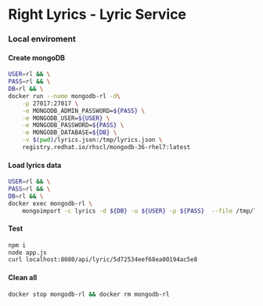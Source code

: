 # Right Lyrics - Lyric Service

### Local enviroment


#### Create mongoDB
```bash
USER=rl && \
PASS=rl && \
DB=rl && \
docker run --name mongodb-rl -d\
    -p 27017:27017 \
    -e MONGODB_ADMIN_PASSWORD=${PASS} \
    -e MONGODB_USER=${USER} \
    -e MONGODB_PASSWORD=${PASS} \
    -e MONGODB_DATABASE=${DB} \
    -v $(pwd)/lyrics.json:/tmp/lyrics.json \
    registry.redhat.io/rhscl/mongodb-36-rhel7:latest
```


#### Load lyrics data

```bash
USER=rl && \
PASS=rl && \
DB=rl && \
docker exec mongodb-rl \
    mongoimport -c lyrics -d ${DB} -u ${USER} -p ${PASS}  --file /tmp/lyrics.json --host localhost:27017
```

#### Test

```bash
npm i 
node app.js
curl localhost:8080/api/lyric/5d72534eef68ea00194ac5e8
```

#### Clean all

```bash
docker stop mongodb-rl && docker rm mongodb-rl
```



